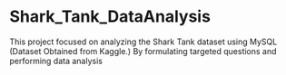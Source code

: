# Shark_Tank_DataAnalysis
This project focused on analyzing the Shark Tank dataset using MySQL (Dataset Obtained from Kaggle.) By formulating targeted questions and performing data analysis 
